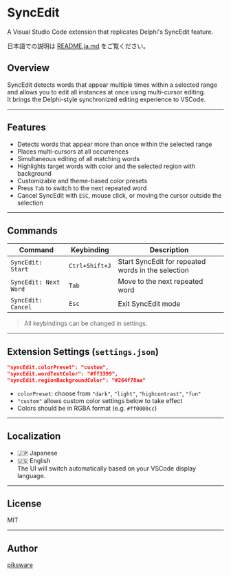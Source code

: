 # SyncEdit

A Visual Studio Code extension that replicates Delphi's SyncEdit feature.

日本語での説明は [README.ja.md](./README.ja.md) をご覧ください。

## Overview

SyncEdit detects words that appear multiple times within a selected range and allows you to edit all instances at once using multi-cursor editing.  
It brings the Delphi-style synchronized editing experience to VSCode.

---

## Features

- Detects words that appear more than once within the selected range
- Places multi-cursors at all occurrences
- Simultaneous editing of all matching words
- Highlights target words with color and the selected region with background
- Customizable and theme-based color presets
- Press `Tab` to switch to the next repeated word
- Cancel SyncEdit with `ESC`, mouse click, or moving the cursor outside the selection

---

## Commands

| Command | Keybinding | Description |
|---------|------------|-------------|
| `SyncEdit: Start` | `Ctrl+Shift+J` | Start SyncEdit for repeated words in the selection |
| `SyncEdit: Next Word` | `Tab` | Move to the next repeated word |
| `SyncEdit: Cancel` | `Esc` | Exit SyncEdit mode |

> All keybindings can be changed in settings.

---

## Extension Settings (`settings.json`)

```json
"syncEdit.colorPreset": "custom",
"syncEdit.wordTextColor": "#ff3399",
"syncEdit.regionBackgroundColor": "#264f78aa"
```

- `colorPreset`: choose from `"dark"`, `"light"`, `"highcontrast"`, `"fun"`
- `"custom"` allows custom color settings below to take effect
- Colors should be in RGBA format (e.g. `#ff0000cc`)

---

## Localization

- 🇯🇵 Japanese
- 🇺🇸 English  
The UI will switch automatically based on your VSCode display language.

---

## License

MIT

---

## Author

[piksware](https://piksware.com/)
